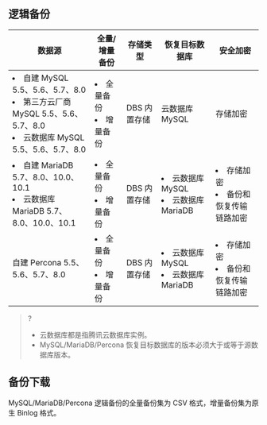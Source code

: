 ## 逻辑备份

| 数据源            | 全量/增量备份            | 存储类型      | 恢复目标数据库                           | 安全加密                               |
| ----------------- | ------------------------ | ------------- | ---------------------------------------- | -------------------------------------- |
| <li>自建 MySQL 5.5、5.6、5.7、8.0<li>第三方云厂商 MySQL 5.5、5.6、5.7、8.0<li>云数据库 MySQL 5.5、5.6、5.7、8.0 | <li>全量备份<li>增量备份 | DBS  内置存储 | 云数据库  MySQL                          | 存储加密                           |
| <li>自建 MariaDB 5.7、8.0、10.0、10.1<li>云数据库 MariaDB 5.7、8.0、10.0、10.1 | <li>全量备份<li>增量备份 | DBS  内置存储 | <li>云数据库  MySQL <li>云数据库 MariaDB | <li>存储加密<li>备份和恢复传输链路加密 |
| 自建 Percona 5.5、5.6、5.7、8.0                              | <li>全量备份<li>增量备份 | DBS  内置存储 | <li>云数据库  MySQL <li>云数据库 MariaDB | <li>存储加密<li>备份和恢复传输链路加密</li> |

> ?
> - 云数据库都是指腾讯云数据库实例。 
> - MySQL/MariaDB/Percona 恢复目标数据库的版本必须大于或等于源数据库版本。

## 备份下载
MySQL/MariaDB/Percona 逻辑备份的全量备份集为 CSV 格式，增量备份集为原生 Binlog 格式。

